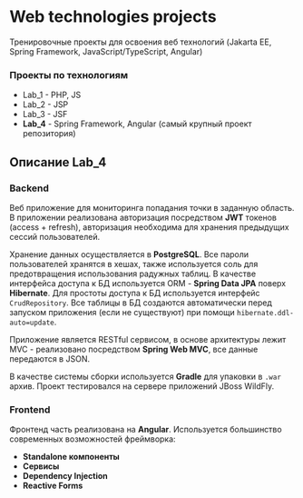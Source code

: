 # Web technologies projects
Тренировочные проекты для освоения веб технологий (Jakarta EE, Spring Framework, JavaScript/TypeScript, Angular)

### Проекты по технологиям
* Lab_1 - PHP, JS
* Lab_2 - JSP
* Lab_3 - JSF
* **Lab_4** - Spring Framework, Angular (самый крупный проект репозитория)

 ## Описание Lab_4
 ### Backend
 Веб приложение для мониторинга попадания точки в заданную область. В приложении реализована авторизация посредством **JWT** токенов (access + refresh), авторизация необходима для хранения предыдущих сессий пользователей. 
 
 Хранение данных осуществляется в **PostgreSQL**. Все пароли пользователей хранятся в хешах, также используется соль для предотвращения использования радужных таблиц.
 В качестве интерфейса доступа к БД используется ORM - **Spring Data JPA** поверх **Hibernate**. Для простоты доступа к БД используется интерфейс `CrudRepository`. Все таблицы в БД создаются автоматически перед запуском приложения (если не существуют) при помощи `hibernate.ddl-auto=update`.
 
 Приложение является RESTful сервисом, в основе архитектуры лежит MVC - реализовано посредством **Spring Web MVC**, все данные передаются в JSON.

В качестве системы сборки используется **Gradle** для упаковки в `.war` архив. Проект тестировался на сервере приложений JBoss WildFly.

 ### Frontend
 Фронтенд часть реализована на **Angular**. Используется большинство современных возможностей фреймворка:
 * **Standalone компоненты**
 * **Сервисы**
 * **Dependency Injection**
 * **Reactive Forms**
